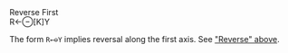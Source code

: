 <div class="heading">
  <div class="name">Reverse First</div>
  <div class="command">R←⊖[K]Y</div>
</div>

The form `R←⊖Y` implies reversal along the first axis.  See ["Reverse" above](/reverse.md#Reverse).
